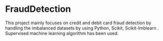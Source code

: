 # FraudDetection
This project mainly focuses on credit and debit card fraud detection by handling the imbalanced datasets by using Python, Scikit, Scikit-Imblearn . Supervised machine learning algorithm has been used.
